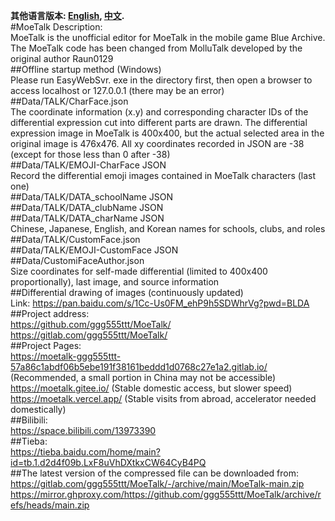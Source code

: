 **其他语言版本: [English](README_en.md), [中文](README.md).**  
#MoeTalk Description:  
MoeTalk is the unofficial editor for MoeTalk in the mobile game Blue Archive. The MoeTalk code has been changed from MolluTalk developed by the original author Raun0129  
##Offline startup method (Windows)  
Please run EasyWebSvr. exe in the directory first, then open a browser to access localhost or 127.0.0.1 (there may be an error)  
##Data/TALK/CharFace.json  
The coordinate information (x.y) and corresponding character IDs of the differential expression cut into different parts are drawn. The differential expression image in MoeTalk is 400x400, but the actual selected area in the original image is 476x476. All xy coordinates recorded in JSON are -38 (except for those less than 0 after -38)  
##Data/TALK/EMOJI-CharFace JSON  
Record the differential emoji images contained in MoeTalk characters (last one)  
##Data/TALK/DATA_schoolName JSON  
##Data/TALK/DATA_clubName JSON  
##Data/TALK/DATA_charName JSON  
Chinese, Japanese, English, and Korean names for schools, clubs, and roles  
##Data/TALK/CustomFace.json  
##Data/TALK/EMOJI-CustomFace JSON  
##Data/CustomiFaceAuthor.json  
Size coordinates for self-made differential (limited to 400x400 proportionally), last image, and source information  
##Differential drawing of images (continuously updated)  
Link: https://pan.baidu.com/s/1Cc-Us0FM_ehP9h5SDWhrVg?pwd=BLDA  
##Project address:  
https://github.com/ggg555ttt/MoeTalk/  
https://gitlab.com/ggg555ttt/MoeTalk/  
##Project Pages:  
https://moetalk-ggg555ttt-57a86c1abdf06b5ebe191f38161beddd1d0768c27e1a2.gitlab.io/ (Recommended, a small portion in China may not be accessible)  
https://moetalk.gitee.io/ (Stable domestic access, but slower speed)  
https://moetalk.vercel.app/ (Stable visits from abroad, accelerator needed domestically)  
##Bilibili:  
https://space.bilibili.com/13973390  
##Tieba:  
https://tieba.baidu.com/home/main?id=tb.1.d2d4f09b.LxF8uVhDXtkxCW64CyB4PQ  
##The latest version of the compressed file can be downloaded from:  
https://gitlab.com/ggg555ttt/MoeTalk/-/archive/main/MoeTalk-main.zip  
https://mirror.ghproxy.com/https://github.com/ggg555ttt/MoeTalk/archive/refs/heads/main.zip  
